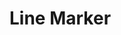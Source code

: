 <!--
 * @Description: 
 * @Author: Kotori Y
 * @Date: 2021-06-11 19:13:09
 * @LastEditors: Kotori Y
 * @LastEditTime: 2021-06-18 16:16:11
 * @FilePath: \line-marker\README.md
 * @AuthorMail: kotori@cbdd.me
-->
# Line Marker
